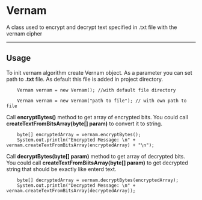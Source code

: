 # Vernam
 A class used to encrypt and decrypt text specified in .txt file with the vernam cipher

---

## Usage

To init vernam algorithm create Vernam object. As a parameter you can set path to **.txt** file. As default this file is added in project directory.

        Vernam vernam = new Vernam(); //with default file directory
        
        Vernam vernam = new Vernam("path to file"); // with own path to file  
        
Call **encryptBytes()** method to get array of encrypted bits. You could call **createTextFromBitsArray(byte[] param)** to convert it to string.

        byte[] encryptedArray = vernam.encryptBytes();
        System.out.println("Encrypted Message: \n" + vernam.createTextFromBitsArray(encryptedArray) + "\n");

Call **decryptBytes(byte[] param)** method to get array of decrypted bits. You could call **createTextFromBiitsArray(byte[] param)** to get decrypted string that should be exactly like enterd  text.

        byte[] decryptedArray = vernam.decryptBytes(encryptedArray);
        System.out.println("Decrypted Message: \n" + vernam.createTextFromBitsArray(decryptedArray));